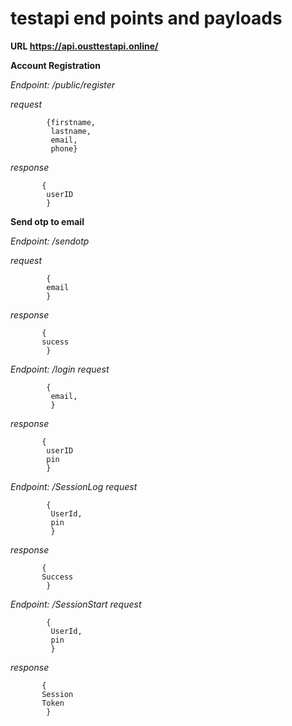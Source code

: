 # testapi end points and payloads

**URL https://api.ousttestapi.online/**

**Account Registration**

*Endpoint:  /public/register*

_request_ 

            {firstname,
             lastname,
             email,
             phone}
_response_

           {
           	userID
            }


**Send otp to email**


*Endpoint:  /sendotp*

_request_ 

            { 
            email             
            }
_response_     

           { 
           sucess
            }



*Endpoint:  /login*
_request_ 

            {
             email,
             }
_response_

           {
           	userID
            pin
            }


            
*Endpoint:  /SessionLog*
_request_ 

            {
             UserId,
             pin
             }
_response_

           {
           Success
            }



                  
 *Endpoint:  /SessionStart*
_request_ 

            {
             UserId,
             pin
             }
_response_

           {
           Session
           Token
            }






